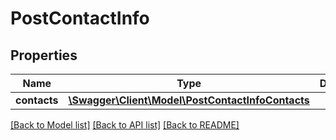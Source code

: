 # PostContactInfo

## Properties
Name | Type | Description | Notes
------------ | ------------- | ------------- | -------------
**contacts** | [**\Swagger\Client\Model\PostContactInfoContacts**](PostContactInfoContacts.md) |  | [optional] 

[[Back to Model list]](../README.md#documentation-for-models) [[Back to API list]](../README.md#documentation-for-api-endpoints) [[Back to README]](../README.md)


